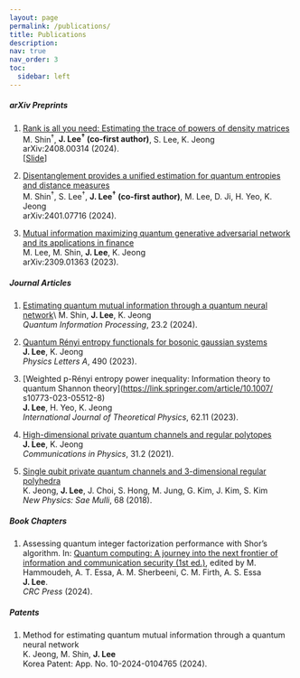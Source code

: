```yaml
---
layout: page
permalink: /publications/
title: Publications
description: 
nav: true
nav_order: 3
toc:
  sidebar: left
---
```


##### arXiv Preprints
1. [Rank is all you need: Estimating the trace of powers of density matrices](https://arxiv.org/abs/2408.00314)<br>
M. Shin<sup>†</sup>, **J. Lee<sup>†</sup> (co-first author)**, S. Lee, K. Jeong<br>
arXiv:2408.00314 (2024).<br>
[<a href="/assets/pdf/rank_harris.pdf" target="_blank">Slide</a>]<br>

1. [Disentanglement provides a unified estimation for quantum entropies and distance measures](https://arxiv.org/abs/2401.07716)<br>
M. Shin<sup>†</sup>, S. Lee<sup>†</sup>, **J. Lee<sup>†</sup> (co-first author)**, M. Lee, D. Ji, H. Yeo, K. Jeong<br>
arXiv:2401.07716 (2024).<br>

1. [Mutual information maximizing quantum generative adversarial network and its applications in finance](https://arxiv.org/abs/2309.01363)<br>
M. Lee, M. Shin, **J. Lee**, K. Jeong<br>
arXiv:2309.01363 (2023).<br>

##### Journal Articles
1. [Estimating quantum mutual information through a quantum neural network](https://link.springer.com/article/10.1007/s11128-023-04253-1)\\
M. Shin, **J. Lee**, K. Jeong<br>
*Quantum Information Processing*, 23.2 (2024).<br>

1. [Quantum Rényi entropy functionals for bosonic gaussian systems](https://doi.org/10.1016/j.physleta.2023.129183)<br>
**J. Lee**, K. Jeong<br>
*Physics Letters A*, 490 (2023).<br>

1. [Weighted p-Rényi entropy power inequality: Information theory to quantum Shannon theory](https://link.springer.com/article/10.1007/ s10773-023-05512-8)<br>
**J. Lee**, H. Yeo, K. Jeong<br>
*International Journal of Theoretical Physics*, 62.11 (2023).<br>

1. [High-dimensional private quantum channels and regular polytopes](https://vjs.ac.vn/index.php/cip/article/view/15762)<br>
**J. Lee**, K. Jeong<br>
*Communications in Physics*, 31.2 (2021).<br>

1. [Single qubit private quantum channels and 3-dimensional regular polyhedra](https://doi.org/10.3938/NPSM.68.232)<br>
K. Jeong, **J. Lee**, J. Choi, S. Hong, M. Jung, G. Kim, J. Kim, S. Kim<br>
*New Physics: Sae Mulli*, 68 (2018).<br>

##### Book Chapters
1. Assessing quantum integer factorization performance with Shor’s algorithm. In: [Quantum computing: A journey into the next frontier of information and communication security (1st ed.)](https://www.routledge.com/Quantum-Computing-A-Journey-into-the-Next-Frontier-of-Information-and-Communication-Security/Hammoudeh-Essa-Sherbeeni-Firth-Essa/p/book/9781032757056?srsltid=AfmBOoqNa09YBBHmjHjIlwlGIfv61lL3UNJdQM0H-QLQWWd9cH7tG4oe), edited by M. Hammoudeh, A. T. Essa, A. M. Sherbeeni, C. M. Firth, A. S. Essa<br>
**J. Lee**.<br>
*CRC Press* (2024).<br>

##### Patents
1. Method for estimating quantum mutual information through a quantum neural network<br>
K. Jeong, M. Shin, **J. Lee**<br>
Korea Patent: App. No. 10-2024-0104765 (2024).<br>